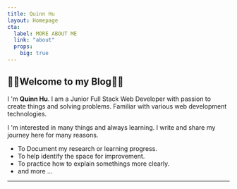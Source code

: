 ```yaml
---
title: Quinn Hu
layout: Homepage
cta:
  label: MORE ABOUT ME
  link: "about"
  props:
    big: true
---
```


## 👨‍💻Welcome to my Blog👨‍💻
I 'm **Quinn Hu**. I am a Junior Full Stack Web Developer with passion to create things and solving problems. Familiar with various web development technologies.

I 'm interested in many things and always learning. I write and share my journey here for many reasons.
  - To Document my research or learning progress.
  - To help identify the space for improvement.
  - To practice how to explain somethings more clearly.
  - and more ...
---
